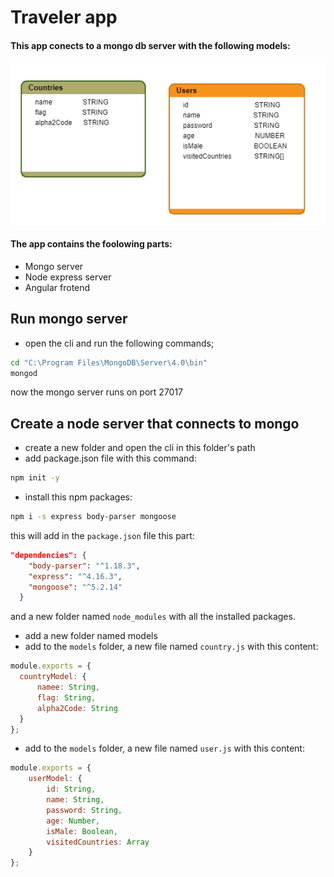 # Traveler app
#### This app conects to a mongo db server with the following models:   

![picture](mongo_model.png)   
#### The app contains the foolowing parts:
* Mongo server
* Node express server
* Angular frotend

## Run mongo server
* open the cli and run the following commands;
```bash
cd "C:\Program Files\MongoDB\Server\4.0\bin"
mongod
```
now the mongo server runs on port 27017

## Create a node server that connects to mongo
* create a new folder and open the cli in this folder's path
* add package.json file with this command:
```bash
npm init -y
```
* install this npm packages:
```bash
npm i -s express body-parser mongoose
```
this will add in the `package.json` file this part:
```json
"dependencies": {
    "body-parser": "^1.18.3",
    "express": "^4.16.3",
    "mongoose": "^5.2.14"
  }
  ```
  and a new folder named `node_modules` with all the installed packages.
  * add a new folder named models
  * add to the `models` folder, a new file named `country.js` with this content:
  ```javascript
  module.exports = {
    countryModel: {
        namee: String,
        flag: String,
        alpha2Code: String
    }
};
```
  * add to the `models` folder, a new file named `user.js` with this content:
```javascript
module.exports = {
    userModel: {
        id: String,
        name: String,
        password: String,
        age: Number,
        isMale: Boolean,
        visitedCountries: Array
    }
};
```
